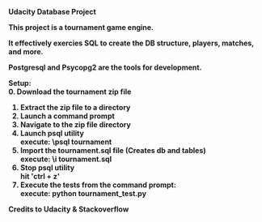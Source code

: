 <b>Udacity Database Project<b>

This project is a tournament game engine.

It effectively exercies SQL to create the DB structure, players, matches, and more.

Postgresql and Psycopg2 are the tools for development.

Setup:<br>
0. Download the tournament zip file<br>
1. Extract the zip file to a directory<br>
2. Launch a command prompt<br>
3. Navigate to the zip file directory<br>
4. Launch psql utility<br>
	execute: \psql tournament<br>
5. Import the tournament.sql file (Creates db and tables)<br>
	execute: \i tournament.sql<br>
6. Stop psql utility<br>
	hit 'ctrl + z'<br>
7. Execute the tests from the command prompt:<br>
   execute: python tournament_test.py<br>

Credits to Udacity & Stackoverflow
